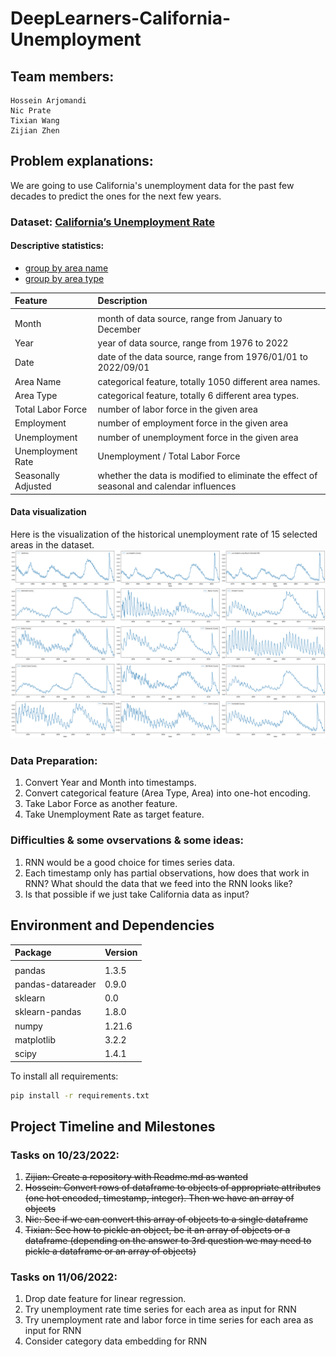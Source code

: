# DeepLearners-California-Unemployment


## Team members:
	Hossein Arjomandi
	Nic Prate
	Tixian Wang
	Zijian Zhen







## Problem explanations:

We are going to use California's unemployment data for the past few decades to predict the ones for the next few years.

### Dataset: [California’s Unemployment Rate ](https://data.ca.gov/dataset/local-area-unemployment-statistics-laus/resource/b4bc4656-7866-420f-8d87-4eda4c9996ed)

#### Descriptive statistics:
* [group by area name](Data/area_name_stat.txt) 
* [group by area type](Data/area_type_stat.txt)

|Feature|Description|
|:---|:---|
|||
|Month| month of data source, range from January to December
|Year| year of data source, range from 1976 to 2022
|Date| date of the data source, range from 1976/01/01 to 2022/09/01
|Area Name|categorical feature, totally 1050 different area names.
|Area Type|categorical feature, totally 6 different area types.
|Total Labor Force| number of labor force in the given area
|Employment| number of employment force in the given area
|Unemployment| number of unemployment force in the given area
|Unemployment Rate| Unemployment / Total Labor Force
|Seasonally Adjusted|whether the data is modified to eliminate the effect of seasonal and calendar influences






#### Data visualization
Here is the visualization of the historical unemployment rate of 15 selected areas in the dataset.
<img src="Figures/plot1.png" width="850"/> 

### Data Preparation:
1. Convert Year and Month into timestamps.
2. Convert categorical feature (Area Type, Area) into one-hot encoding.
3. Take Labor Force as another feature.
4. Take Unemployment Rate as target feature.

### Difficulties & some ovservations & some ideas:
1. RNN would be a good choice for times series data.
2. Each timestamp only has partial observations, how does that work in RNN? What should the data that we feed into the RNN looks like? 
3. Is that possible if we just take California data as input? 




##  Environment and Dependencies
|Package|Version|
|:---|:---|
|||
|pandas|1.3.5
|pandas-datareader|0.9.0
|sklearn|0.0
|sklearn-pandas|1.8.0
|numpy|1.21.6
|matplotlib|3.2.2
|scipy|1.4.1

To install all requirements:
```bash
pip install -r requirements.txt
```

## Project Timeline and Milestones
### Tasks on 10/23/2022:
1.  ~~Zijian: Create a repository with Readme.md as wanted~~
2. ~~Hossein: Convert rows of dataframe to objects of appropriate attributes (one hot encoded, timestamp, integer). Then we have an array of objects~~
3.  ~~Nic: See if we can convert this array of objects to a single dataframe~~
4.  ~~Tixian: See how to pickle an object, be it an array of objects or a dataframe (depending on the answer to 3rd question we may need to pickle a dataframe or an array of objects)~~


### Tasks on 11/06/2022:
1. Drop date feature for linear regression.
2. Try unemployment rate time series for each area as input for RNN
3. Try unemployment rate and labor force in time series for each area as input for RNN
4. Consider category data embedding for RNN